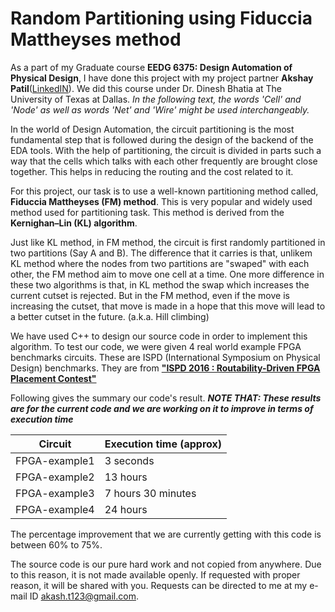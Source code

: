 # Random Partitioning using Fiduccia Mattheyses method

As a part of my Graduate course __EEDG 6375: Design Automation of Physical Design__, I have done this project with my project partner __Akshay Patil__([LinkedIN](https://www.linkedin.com/in/akshayxpatil/)). We did this course under Dr. Dinesh Bhatia at The University of Texas at Dallas.
*In the following text, the words 'Cell' and 'Node' as well as words 'Net' and 'Wire' might be used interchangeably.*

In the world of Design Automation, the circuit partitioning is the most fundamental step that is followed during the design of the backend of the EDA tools. With the help of partitioning, the circuit is divided in parts such a way that the cells which talks with each other frequently are brought close together. This helps in reducing the routing and the cost related to it.

For this project, our task is to use a well-known partitioning method called, __Fiduccia Mattheyses (FM) method__. This is very popular and widely used method used for partitioning task. This method is derived from the __Kernighan–Lin (KL) algorithm__.

Just like KL method, in FM method, the circuit is first randomly partitioned in two partitions (Say A and B). The difference that it carries is that, unlikem KL method where the nodes from two partitions are "swaped" with each other, the FM method aim to move one cell at a time.
One more difference in these two algorithms is that, in KL method the swap which increases the current cutset is rejected. But in the FM method, even if the move is increasing the cutset, that move is made in a hope that this move will lead to a better cutset in the future. (a.k.a. Hill climbing)

We have used C++ to design our source code in order to implement this algorithm. To test our code, we were given 4 real world example FPGA benchmarks circuits. These are ISPD (International Symposium on Physical Design) benchmarks. They are from [__"ISPD 2016 : Routability-Driven FPGA Placement Contest"__](http://www.ispd.cc/contests/16/ispd2016_contest.html)

Following gives the summary our code's result. __*NOTE THAT: These results are for the current code and we are working on it to improve in terms of execution time*__

|Circuit|Execution time (approx)|
|-------------|------------------|
|FPGA-example1|3 seconds|
|FPGA-example2|13 hours|
|FPGA-example3|7 hours 30 minutes|
|FPGA-example4|24 hours|

The percentage improvement that we are currently getting with this code is between 60% to 75%.

The source code is our pure hard work and not copied from anywhere. Due to this reason, it is not made available openly. If requested with proper reason, it will be shared with you. Requests can be directed to me at my e-mail ID akash.t123@gmail.com.
